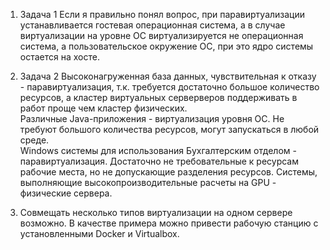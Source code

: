 1. Задача 1
 Если я правильно понял вопрос, при паравиртуализации устанавливается гостевая операционная система, а в случае виртуализации на уровне ОС виртуализируется не операционная  система, а пользовательское окружение ОС, при это ядро системы остается на хосте.

2. Задача 2
Высоконагруженная база данных, чувствительная к отказу - паравиртуализация, т.к. требуется достаточно большое количество ресурсов, а кластер виртуальных серверверов поддерживать в работ проще чем кластер физических.  
Различные Java-приложения - виртуализация уровня ОС. Не требуют большого количества ресурсов, могут запускаться в любой среде.    
Windows системы для использования Бухгалтерским отделом - паравиртуализация. Достаточно не требовательные к ресурсам рабочие места, но не допускающие разделения ресурсов.
Системы, выполняющие высокопроизводительные расчеты на GPU - физические сервера.  
3. Совмещать несколько типов виртуализации на одном сервере возможно. В качестве примера можно привести рабочую станцию с установленными Docker и Virtualbox.
